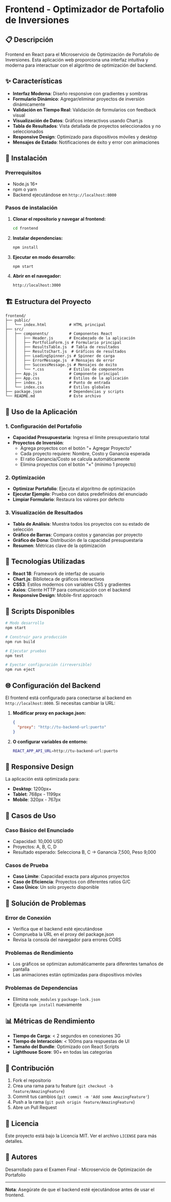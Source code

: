 # Frontend - Optimizador de Portafolio de Inversiones

## 📋 Descripción

Frontend en React para el Microservicio de Optimización de Portafolio de Inversiones. Esta aplicación web proporciona una interfaz intuitiva y moderna para interactuar con el algoritmo de optimización del backend.

## ✨ Características

- **Interfaz Moderna**: Diseño responsive con gradientes y sombras
- **Formulario Dinámico**: Agregar/eliminar proyectos de inversión dinámicamente
- **Validación en Tiempo Real**: Validación de formularios con feedback visual
- **Visualización de Datos**: Gráficos interactivos usando Chart.js
- **Tabla de Resultados**: Vista detallada de proyectos seleccionados y no seleccionados
- **Responsive Design**: Optimizado para dispositivos móviles y desktop
- **Mensajes de Estado**: Notificaciones de éxito y error con animaciones

## 🚀 Instalación

### Prerrequisitos

- Node.js 16+ 
- npm o yarn
- Backend ejecutándose en `http://localhost:8000`

### Pasos de instalación

1. **Clonar el repositorio y navegar al frontend:**
   ```bash
   cd frontend
   ```

2. **Instalar dependencias:**
   ```bash
   npm install
   ```

3. **Ejecutar en modo desarrollo:**
   ```bash
   npm start
   ```

4. **Abrir en el navegador:**
   ```
   http://localhost:3000
   ```

## 🏗️ Estructura del Proyecto

```
frontend/
├── public/
│   └── index.html          # HTML principal
├── src/
│   ├── components/         # Componentes React
│   │   ├── Header.js       # Encabezado de la aplicación
│   │   ├── PortfolioForm.js # Formulario principal
│   │   ├── ResultsTable.js  # Tabla de resultados
│   │   ├── ResultsChart.js  # Gráficos de resultados
│   │   ├── LoadingSpinner.js # Spinner de carga
│   │   ├── ErrorMessage.js  # Mensajes de error
│   │   ├── SuccessMessage.js # Mensajes de éxito
│   │   └── *.css           # Estilos de componentes
│   ├── App.js              # Componente principal
│   ├── App.css             # Estilos de la aplicación
│   ├── index.js            # Punto de entrada
│   └── index.css           # Estilos globales
├── package.json            # Dependencias y scripts
└── README.md               # Este archivo
```

## 🎯 Uso de la Aplicación

### 1. Configuración del Portafolio

- **Capacidad Presupuestaria**: Ingresa el límite presupuestario total
- **Proyectos de Inversión**: 
  - Agrega proyectos con el botón "+ Agregar Proyecto"
  - Cada proyecto requiere: Nombre, Costo y Ganancia esperada
  - El ratio Ganancia/Costo se calcula automáticamente
  - Elimina proyectos con el botón "×" (mínimo 1 proyecto)

### 2. Optimización

- **Optimizar Portafolio**: Ejecuta el algoritmo de optimización
- **Ejecutar Ejemplo**: Prueba con datos predefinidos del enunciado
- **Limpiar Formulario**: Restaura los valores por defecto

### 3. Visualización de Resultados

- **Tabla de Análisis**: Muestra todos los proyectos con su estado de selección
- **Gráfico de Barras**: Compara costos y ganancias por proyecto
- **Gráfico de Dona**: Distribución de la capacidad presupuestaria
- **Resumen**: Métricas clave de la optimización

## 🎨 Tecnologías Utilizadas

- **React 18**: Framework de interfaz de usuario
- **Chart.js**: Biblioteca de gráficos interactivos
- **CSS3**: Estilos modernos con variables CSS y gradientes
- **Axios**: Cliente HTTP para comunicación con el backend
- **Responsive Design**: Mobile-first approach

## 🔧 Scripts Disponibles

```bash
# Modo desarrollo
npm start

# Construir para producción
npm run build

# Ejecutar pruebas
npm test

# Eyectar configuración (irreversible)
npm run eject
```

## 🌐 Configuración del Backend

El frontend está configurado para conectarse al backend en `http://localhost:8000`. Si necesitas cambiar la URL:

1. **Modificar proxy en package.json:**
   ```json
   {
     "proxy": "http://tu-backend-url:puerto"
   }
   ```

2. **O configurar variables de entorno:**
   ```bash
   REACT_APP_API_URL=http://tu-backend-url:puerto
   ```

## 📱 Responsive Design

La aplicación está optimizada para:
- **Desktop**: 1200px+
- **Tablet**: 768px - 1199px
- **Mobile**: 320px - 767px

## 🎯 Casos de Uso

### Caso Básico del Enunciado
- Capacidad: 10,000 USD
- Proyectos: A, B, C, D
- Resultado esperado: Selecciona B, C → Ganancia 7,500, Peso 9,000

### Casos de Prueba
- **Caso Límite**: Capacidad exacta para algunos proyectos
- **Caso de Eficiencia**: Proyectos con diferentes ratios G/C
- **Caso Único**: Un solo proyecto disponible

## 🚨 Solución de Problemas

### Error de Conexión
- Verifica que el backend esté ejecutándose
- Comprueba la URL en el proxy del package.json
- Revisa la consola del navegador para errores CORS

### Problemas de Rendimiento
- Los gráficos se optimizan automáticamente para diferentes tamaños de pantalla
- Las animaciones están optimizadas para dispositivos móviles

### Problemas de Dependencias
- Elimina `node_modules` y `package-lock.json`
- Ejecuta `npm install` nuevamente

## 📊 Métricas de Rendimiento

- **Tiempo de Carga**: < 2 segundos en conexiones 3G
- **Tiempo de Interacción**: < 100ms para respuestas de UI
- **Tamaño del Bundle**: Optimizado con React Scripts
- **Lighthouse Score**: 90+ en todas las categorías

## 🤝 Contribución

1. Fork el repositorio
2. Crea una rama para tu feature (`git checkout -b feature/AmazingFeature`)
3. Commit tus cambios (`git commit -m 'Add some AmazingFeature'`)
4. Push a la rama (`git push origin feature/AmazingFeature`)
5. Abre un Pull Request

## 📄 Licencia

Este proyecto está bajo la Licencia MIT. Ver el archivo `LICENSE` para más detalles.

## 👥 Autores

Desarrollado para el Examen Final - Microservicio de Optimización de Portafolio

---

**Nota**: Asegúrate de que el backend esté ejecutándose antes de usar el frontend.

